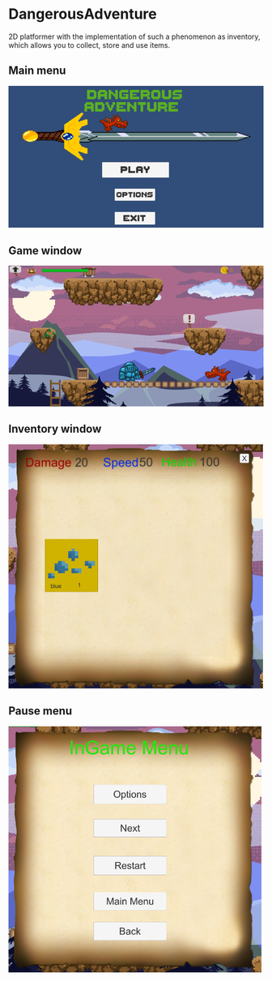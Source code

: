 # DangerousAdventure
 2D platformer with the implementation of such a phenomenon as inventory, which allows you to collect, store and use items.

## Main menu
![MainMenu](https://raw.githubusercontent.com/DmytroKonovalenko/DangerousAdventure/main/2D%20Project/Image/Screenshot_1.png)

## Game window
![GameWindow](https://raw.githubusercontent.com/DmytroKonovalenko/DangerousAdventure/main/2D%20Project/Image/Screenshot_2.png)

## Inventory window
![Inventory window](https://raw.githubusercontent.com/DmytroKonovalenko/DangerousAdventure/main/2D%20Project/Image/Screenshot_3.png)

## Pause menu
![Pause menu](https://raw.githubusercontent.com/DmytroKonovalenko/DangerousAdventure/main/2D%20Project/Image/Screenshot_4.png)

![]()
